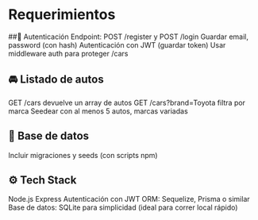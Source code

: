 # Requerimientos
##🔐 Autenticación
Endpoint: POST /register y POST /login
Guardar email, password (con hash)
Autenticación con JWT (guardar token)
Usar middleware auth para proteger /cars
## 🚘 Listado de autos
GET /cars devuelve un array de autos
GET /cars?brand=Toyota filtra por marca
Seedear con al menos 5 autos, marcas variadas
## 🧱 Base de datos
Incluir migraciones y seeds (con scripts npm)
## ⚙️ Tech Stack
Node.js
Express
Autenticación con JWT
ORM: Sequelize, Prisma o similar
Base de datos: SQLite para simplicidad (ideal para correr local rápido)

